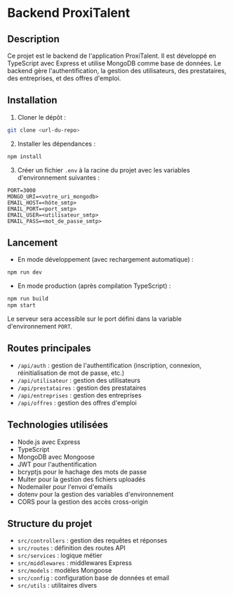 # Backend ProxiTalent

## Description

Ce projet est le backend de l'application ProxiTalent. Il est développé en TypeScript avec Express et utilise MongoDB comme base de données. Le backend gère l'authentification, la gestion des utilisateurs, des prestataires, des entreprises, et des offres d'emploi.

## Installation

1. Cloner le dépôt :
```bash
git clone <url-du-repo>
```

2. Installer les dépendances :
```bash
npm install
```

3. Créer un fichier `.env` à la racine du projet avec les variables d'environnement suivantes :

```
PORT=3000
MONGO_URI=<votre_uri_mongodb>
EMAIL_HOST=<hôte_smtp>
EMAIL_PORT=<port_smtp>
EMAIL_USER=<utilisateur_smtp>
EMAIL_PASS=<mot_de_passe_smtp>
```

## Lancement

- En mode développement (avec rechargement automatique) :
```bash
npm run dev
```

- En mode production (après compilation TypeScript) :
```bash
npm run build
npm start
```

Le serveur sera accessible sur le port défini dans la variable d'environnement `PORT`.

## Routes principales

- `/api/auth` : gestion de l'authentification (inscription, connexion, réinitialisation de mot de passe, etc.)
- `/api/utilisateur` : gestion des utilisateurs
- `/api/prestataires` : gestion des prestataires
- `/api/entreprises` : gestion des entreprises
- `/api/offres` : gestion des offres d'emploi

## Technologies utilisées

- Node.js avec Express
- TypeScript
- MongoDB avec Mongoose
- JWT pour l'authentification
- bcryptjs pour le hachage des mots de passe
- Multer pour la gestion des fichiers uploadés
- Nodemailer pour l'envoi d'emails
- dotenv pour la gestion des variables d'environnement
- CORS pour la gestion des accès cross-origin

## Structure du projet

- `src/controllers` : gestion des requêtes et réponses
- `src/routes` : définition des routes API
- `src/services` : logique métier
- `src/middlewares` : middlewares Express
- `src/models` : modèles Mongoose
- `src/config` : configuration base de données et email
- `src/utils` : utilitaires divers

